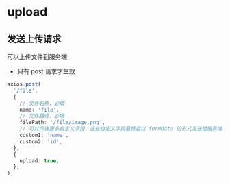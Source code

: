 # upload

## 发送上传请求

可以上传文件到服务端

- 只有 post 请求才生效

```ts
axios.post(
  '/file',
  {
    // 文件名称，必填
    name: 'file',
    // 文件路径，必填
    filePath: '/file/image.png',
    // 可以传递更多自定义字段，这些自定义字段最终会以 formData 的形式发送给服务端 (前提是平台支持)
    custom1: 'name',
    custom2: 'id',
  },
  {
    upload: true,
  },
);
```
